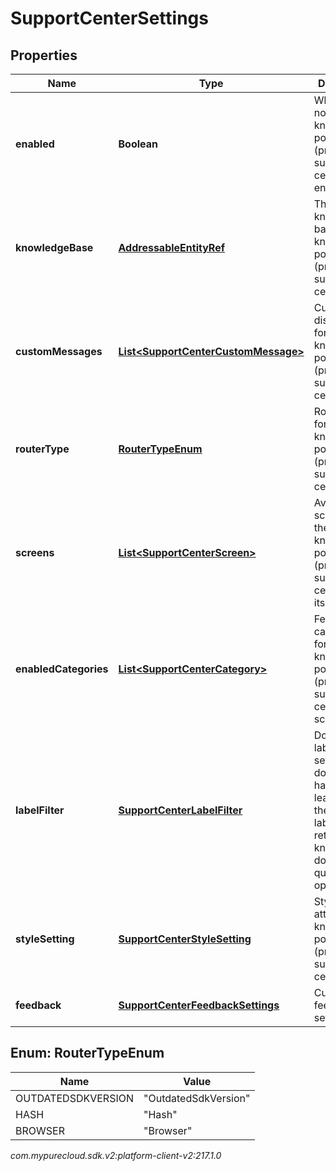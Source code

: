 # SupportCenterSettings


## Properties

| Name | Type | Description | Notes |
| ------------ | ------------- | ------------- | ------------- |
| **enabled** | **Boolean** | Whether or not knowledge portal (previously support center) is enabled |  |
| **knowledgeBase** | [**AddressableEntityRef**](AddressableEntityRef) | The knowledge base for knowledge portal (previously support center) |  |
| **customMessages** | [**List&lt;SupportCenterCustomMessage&gt;**](SupportCenterCustomMessage) | Customizable display texts for knowledge portal (previously support center) |  [optional] |
| **routerType** | [**RouterTypeEnum**](#Enum--RouterTypeEnum) | Router type for knowledge portal (previously support center) |  [optional] |
| **screens** | [**List&lt;SupportCenterScreen&gt;**](SupportCenterScreen) | Available screens for the knowledge portal (previously support center) with its modules |  |
| **enabledCategories** | [**List&lt;SupportCenterCategory&gt;**](SupportCenterCategory) | Featured categories for knowledge portal (previously support center) home screen |  |
| **labelFilter** | [**SupportCenterLabelFilter**](SupportCenterLabelFilter) | Document label filter. If set, only documents having at least one of the specified labels will be returned by knowledge document query operations. |  [optional] |
| **styleSetting** | [**SupportCenterStyleSetting**](SupportCenterStyleSetting) | Style attributes for knowledge portal (previously support center) |  |
| **feedback** | [**SupportCenterFeedbackSettings**](SupportCenterFeedbackSettings) | Customer feedback settings |  [optional] |


## Enum: RouterTypeEnum

| Name | Value |
| ---- | ----- |
| OUTDATEDSDKVERSION | &quot;OutdatedSdkVersion&quot; | 
| HASH | &quot;Hash&quot; | 
| BROWSER | &quot;Browser&quot; | 




_com.mypurecloud.sdk.v2:platform-client-v2:217.1.0_

